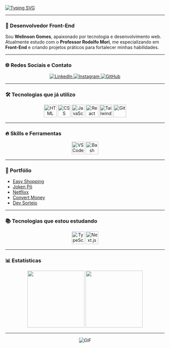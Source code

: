 [![Typing SVG](https://readme-typing-svg.herokuapp.com?font=Fira+Code&weight=500&duration=3000&pause=1000&color=0C05F7&background=000316&center=true&width=435&lines=+%23+%F0%9F%91%A8%E2%80%8D%F0%9F%92%BB+Welinson+Gomes+Alves+)](https://git.io/typing-svg)

---

### 🚀 Desenvolvedor Front-End  

Sou **Welinson Gomes**, apaixonado por tecnologia e desenvolvimento web.  
Atualmente estudo com o **Professor Rodolfo Mori**, me especializando em **Front-End** e criando projetos práticos para fortalecer minhas habilidades.  

---

### 🌐 Redes Sociais e Contato
<p align="center">
  <a href="https://www.linkedin.com/in/welinsongomes-alves" target="_blank">
    <img alt="LinkedIn" title="LinkedIn" src="https://img.shields.io/badge/LinkedIn-0077B5?style=for-the-badge&logo=linkedin&logoColor=white"/>
  </a>
  <a href="https://www.instagram.com/SEU_INSTAGRAM" target="_blank">
    <img alt="Instagram" title="Instagram" src="https://img.shields.io/badge/Instagram-E4405F?style=for-the-badge&logo=instagram&logoColor=white"/>
  </a>
  <a href="https://github.com/welinsonAG" target="_blank">
    <img alt="GitHub" title="GitHub" src="https://img.shields.io/badge/GitHub-181717?style=for-the-badge&logo=github&logoColor=white"/>
  </a>
</p>

---

### 🛠️ Tecnologias que já utilizo
<p align="center">
  <img alt="HTML" title="HTML" width="40px" src="https://cdn.jsdelivr.net/gh/devicons/devicon/icons/html5/html5-original.svg"/>
  <img alt="CSS" title="CSS" width="40px" src="https://cdn.jsdelivr.net/gh/devicons/devicon/icons/css3/css3-original.svg"/>
  <img alt="JavaScript" title="JavaScript" width="40px" src="https://cdn.jsdelivr.net/gh/devicons/devicon/icons/javascript/javascript-original.svg"/>
  <img alt="React" title="React" width="40px" src="https://cdn.jsdelivr.net/gh/devicons/devicon/icons/react/react-original.svg"/>
  <img alt="Tailwind" title="Tailwind" width="40px" src="https://cdn.jsdelivr.net/gh/devicons/devicon/icons/tailwindcss/tailwindcss-original.svg"/>
  <img alt="Git" title="Git" width="40px" src="https://cdn.jsdelivr.net/gh/devicons/devicon/icons/git/git-original.svg"/>
</p>

---

### 🔥 Skills e Ferramentas
<p align="center">
  <img alt="VSCode" width="40px" src="https://cdn.jsdelivr.net/gh/devicons/devicon/icons/vscode/vscode-original.svg"/>
  <img alt="Bash" width="40px" src="https://cdn.jsdelivr.net/gh/devicons/devicon/icons/bash/bash-original.svg"/>
</p>

---

### 📂 Portfólio
- [Easy Shopping](https://welinsonag.github.io/easy-shopping/)
- [Joken Pô](https://welinsonag.github.io/Joken-p-/)
- [Netflixx](https://welinsonag.github.io/Netflixx/)
- [Convert Money](https://welinsonag.github.io/CONVERT-MONEY/)
- [Dev Sorteio](https://welinsonag.github.io/DevSorteio_Sorte/)

---

### 📚 Tecnologias que estou estudando
<p align="center">
  <img alt="TypeScript" width="40px" src="https://cdn.jsdelivr.net/gh/devicons/devicon/icons/typescript/typescript-original.svg"/>
  <img alt="Next.js" width="40px" src="https://cdn.jsdelivr.net/gh/devicons/devicon/icons/nextjs/nextjs-original.svg"/>
</p>

---

### 📊 Estatísticas
<p align="center">
  <img height="180em" src="https://github-readme-stats.vercel.app/api?username=welinsonAG&show_icons=true&theme=tokyonight&include_all_commits=true&locale=pt-br"/>
  <img height="180em" src="https://github-readme-stats.vercel.app/api/top-langs/?username=welinsonAG&theme=tokyonight&layout=compact&custom_title=Tecnologias&langs_count=9"/>
</p>

---

<p align="center">
  <img src="https://github.com/VariableBee/VariableBee/assets/77739311/4e9f41af-6b57-49a7-b15a-74322e96b4d7" alt="GIF"/>
</p>
